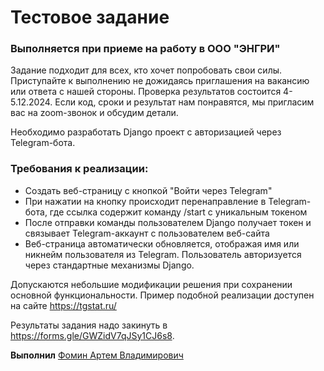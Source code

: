 # Тестовое задание
### Выполняется при приеме на работу в ООО "ЭНГРИ"

Задание подходит для всех, кто хочет попробовать свои силы. Приступайте к выполнению не дожидаясь приглашения на вакансию или ответа с нашей стороны. Проверка результатов состоится 4-5.12.2024. Если код, сроки и результат нам понравятся, мы пригласим вас на zoom-звонок и обсудим детали.

Необходимо разработать Django проект с авторизацией через Telegram-бота.

### Требования к реализации:
- Создать веб-страницу с кнопкой "Войти через Telegram"
- При нажатии на кнопку происходит перенаправление в Telegram-бота, где ссылка содержит команду /start с уникальным токеном
- После отправки команды пользователем Django получает токен и связывает Telegram-аккаунт с пользователем веб-сайта
- Веб-страница автоматически обновляется, отображая имя или никнейм пользователя из Telegram. Пользователь авторизуется через стандартные механизмы Django.

Допускаются небольшие модификации решения при сохранении основной функциональности. Пример подобной реализации доступен на сайте https://tgstat.ru/

Результаты задания надо закинуть в https://forms.gle/GWZidV7qJSy1CJ6s8.

**Выполнил** [Фомин Артем Владимирович](https://hh.ru/resume/7a8dd3f6ff0e11cc250039ed1f49324a303471)